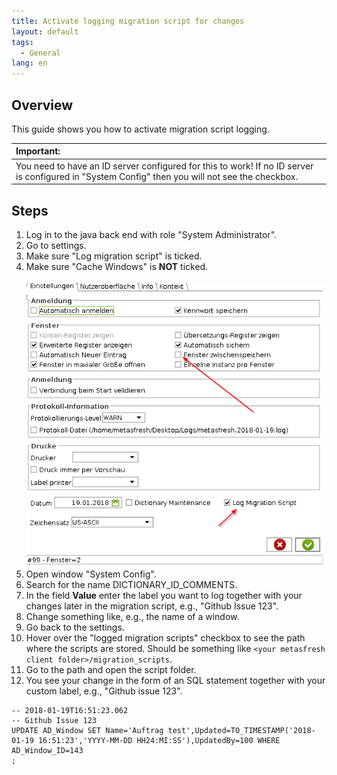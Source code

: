 ```yaml
---
title: Activate logging migration script for changes
layout: default
tags:  
  - General
lang: en
---
```


## Overview
This guide shows you how to activate migration script logging.

| **Important:** |
| :- |
| You need to have an ID server configured for this to work! If no ID server is configured in "System Config" then you will not see the checkbox. |

## Steps
1. Log in to the java back end with role "System Administrator".
1. Go to settings.
1. Make sure "Log migration script" is ticked.
1. Make sure "Cache Windows" is **NOT** ticked.<br><br> ![](assets/log_migration_script-fe6ee.png)
1. Open window "System Config".
1. Search for the name DICTIONARY_ID_COMMENTS.
1. In the field **Value** enter the label you want to log together with your changes later in the migration script, e.g., "Github Issue 123".
1. Change something like, e.g., the name of a window.
1. Go back to the settings.
1. Hover over the "logged migration scripts" checkbox to see the path where the scripts are stored. Should be something like `<your metasfresh client folder>/migration_scripts`.
1. Go to the path and open the script folder.
1. You see your change in the form of an SQL statement together with your custom label, e.g., "Github issue 123".

```
-- 2018-01-19T16:51:23.062
-- Github Issue 123
UPDATE AD_Window SET Name='Auftrag test',Updated=TO_TIMESTAMP('2018-01-19 16:51:23','YYYY-MM-DD HH24:MI:SS'),UpdatedBy=100 WHERE AD_Window_ID=143
;
```
